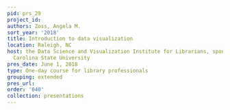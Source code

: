 ```yaml
---
pid: prs_29
project_id: 
authors: Zoss, Angela M.
sort_year: '2018'
title: Introduction to data visualization
location: Raleigh, NC
host: the Data Science and Visualization Institute for Librarians, sponsored by North
  Carolina State University
pres_date: June 1, 2018
type: One-day course for library professionals
grouping: extended
pres_url: 
order: '040'
collection: presentations
---
```


